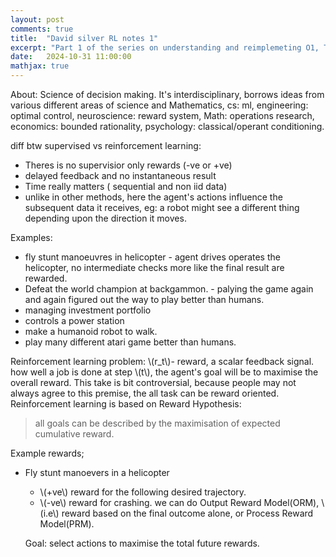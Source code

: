 ```yaml
---
layout: post
comments: true
title:  "David silver RL notes 1"
excerpt: "Part 1 of the series on understanding and reimplemeting O1, This blog I discuss and summarize the papers that might have been the backbone of O1 implementation."
date:   2024-10-31 11:00:00
mathjax: true
---
```

About:
Science of decision making. It's interdisciplinary, borrows ideas from various different areas of science and Mathematics, cs: ml, engineering: optimal control, neuroscience: reward system, Math: operations research, economics: bounded rationality, psychology: classical/operant conditioning. 

diff btw supervised vs reinforcement learning:
- Theres is no supervisior only rewards (-ve or +ve)
- delayed feedback and no instantaneous result
- Time really matters ( sequential and non iid data)
- unlike in other methods, here the agent's actions influence the subsequent data it receives, eg: a robot might see a different thing depending upon the direction it moves. 

Examples:
- fly stunt manoeuvres in helicopter - agent drives operates the helicopter, no intermediate checks more like the final result are rewarded.
- Defeat the world champion at backgammon. - palying the game again and again figured out the way to play better than humans.
-  managing investment portfolio
- controls a power station
- make a humanoid robot to walk. 
- play many different atari game better than humans. 

Reinforcement learning problem:
\\(r_t\\)- reward, a scalar feedback signal. how well a job is done at step \\(t\\), the agent's goal will be to maximise the overall reward. 
This take is bit controversial, because people may not always agree to this premise, the all task can be reward oriented. 
Reinforcement learning is based on Reward Hypothesis:

> all goals can be described by the maximisation of expected cumulative reward. 

Example rewards;
 - Fly stunt manoevers in a helicopter
	 -  \\(+ve\\) reward for the following desired trajectory. 
	 - \\(-ve\\) reward for crashing.
 we can do Output Reward Model(ORM), \\(i.e\\) reward based on the final outcome alone, or Process Reward Model(PRM). 

	Goal: select actions to maximise the total future rewards.

